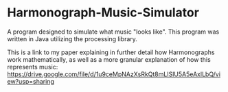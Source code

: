 # Harmonograph-Music-Simulator
A program designed to simulate what music "looks like". This program was written in Java utilizing 
the processing library. 

This is a link to my paper explaining in further detail how Harmonographs work mathematically, as well as a more granular 
explanation of how this represents music: 
https://drive.google.com/file/d/1u9ceMpNAzXsRkQt8mLISlU5A5eAxlLbQ/view?usp=sharing

